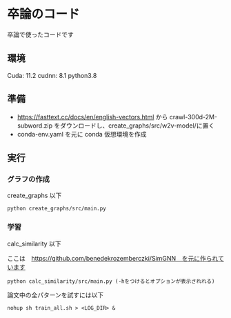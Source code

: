 # 卒論のコード

卒論で使ったコードです

## 環境

Cuda: 11.2
cudnn: 8.1
python3.8

## 準備

- https://fasttext.cc/docs/en/english-vectors.html から crawl-300d-2M-subword.zip をダウンロードし、create_graphs/src/w2v-model/に置く
- conda-env.yaml を元に conda 仮想環境を作成

## 実行

### グラフの作成

create_graphs 以下

```(bash)
python create_graphs/src/main.py
```

### 学習

calc_similarity 以下

ここは　https://github.com/benedekrozemberczki/SimGNN　を元に作られています

```(bash)
python calc_similarity/src/main.py (-hをつけるとオプションが表示されれる)
```

論文中の全パターンを試すには以下

```(bash)
nohup sh train_all.sh > <LOG_DIR> &
```
